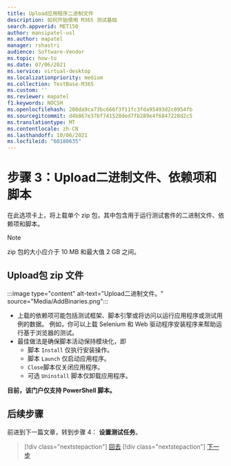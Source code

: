 ```yaml
---
title: Upload应用程序二进制文件
description: 如何开始使用 M365 测试基础
search.appverid: MET150
author: mansipatel-usl
ms.author: mapatel
manager: rshastri
audience: Software-Vendor
ms.topic: how-to
ms.date: 07/06/2021
ms.service: virtual-desktop
ms.localizationpriority: medium
ms.collection: TestBase-M365
ms.custom: ''
ms.reviewer: mapatel
f1.keywords: NOCSH
ms.openlocfilehash: 200da9ca73bc666f3f11fc3fda95493d2c0954fb
ms.sourcegitcommit: d4b867e37bf741528ded7fb289e4f6847228d2c5
ms.translationtype: MT
ms.contentlocale: zh-CN
ms.lasthandoff: 10/06/2021
ms.locfileid: "60180635"
---
```

# <a name="step-3-upload-your-binaries-dependencies-and-scripts"></a>步骤 3：Upload二进制文件、依赖项和脚本

在此选项卡上，将上载单个 zip 包，其中包含用于运行测试套件的二进制文件、依赖项和脚本。

> [!NOTE]
> zip 包的大小应介于 10 MB 和最大值 2 GB 之间。

## <a name="upload-package-zip-file"></a>Upload包 zip 文件

:::image type="content" alt-text="Upload二进制文件。" source="Media/AddBinaries.png":::

  - 上载的依赖项可能包括测试框架、脚本引擎或将访问以运行应用程序或测试用例的数据。 例如，你可以上载 Selenium 和 Web 驱动程序安装程序来帮助运行基于浏览器的测试。
  - 最佳做法是确保脚本活动保持模块化，即 
    - 脚本 `Install` 仅执行安装操作。
    - 脚本 `Launch` 仅启动应用程序。
    - `Close`脚本仅关闭应用程序。
    - 可选 `Uninstall` 脚本仅卸载应用程序。

**目前，该门户仅支持 PowerShell 脚本。**


## <a name="next-steps"></a>后续步骤 

前进到下一篇文章，转到步骤 4： **设置测试任务**。
> [!div class="nextstepaction"]
> [回去](uploadApplication.md)
> [!div class="nextstepaction"]
> [下一步](testtask.md)

